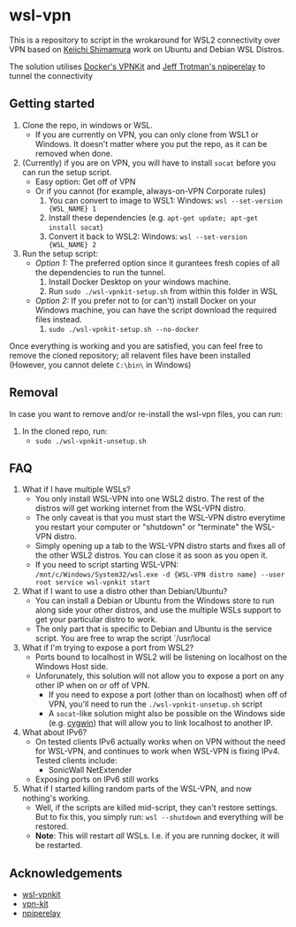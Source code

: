 # wsl-vpn

This is a repository to script in the wrokaround for WSL2 connectivity over VPN based on [Keiichi Shimamura](https://github.com/sakai135/wsl-vpnkit) work  on Ubuntu and Debian WSL Distros.

The solution utilises [Docker's VPNKit](https://github.com/moby/vpnkit) and [Jeff Trotman's npiperelay](https://github.com/jstarks/npiperelay) to tunnel the connectivity

## Getting started

1. Clone the repo, in windows or WSL.
    - If you are currently on VPN, you can only clone from WSL1 or Windows. It doesn't matter where you put the repo, as it can be removed when done.
2. (Currently) if you are on VPN, you will have to install `socat` before you can run the setup script.
    - Easy option: Get off of VPN
    - Or if you cannot (for example, always-on-VPN Corporate rules)
        1. You can convert to image to WSL1: Windows: `wsl --set-version {WSL_NAME} 1`
        2. Install these dependencies (e.g. `apt-get update; apt-get install socat`)
        3. Convert it back to WSL2: Windows: `wsl --set-version {WSL_NAME} 2`
3. Run the setup script:
    - *Option 1:* The preferred option since it gurantees fresh copies of all the dependencies to run the tunnel.
        1. Install Docker Desktop on your windows machine.
        2. Run `sudo ./wsl-vpnkit-setup.sh` from within this folder in WSL
    - *Option 2:* If you prefer not to (or can't) install Docker on your Windows machine, you can have the script download the required files instead.
        1. `sudo ./wsl-vpnkit-setup.sh --no-docker`

Once everything is working and you are satisfied, you can feel free to remove the cloned repository; all relavent files have been installed (However, you cannot delete `C:\bin\` in Windows)

## Removal

In case you want to remove and/or re-install the wsl-vpn files, you can run:

1. In the cloned repo, run:
    - `sudo ./wsl-vpnkit-unsetup.sh`

## FAQ

1. What if I have multiple WSLs?
    - You only install WSL-VPN into one WSL2 distro. The rest of the distros will get working internet from the WSL-VPN distro.
    - The only caveat is that you must start the WSL-VPN distro everytime you restart your computer or "shutdown" or "terminate" the WSL-VPN distro.
    - Simply opening up a tab to the WSL-VPN distro starts and fixes all of the other WSL2 distros. You can close it as soon as you open it.
    - If you need to script starting WSL-VPN: `/mnt/c/Windows/System32/wsl.exe -d {WSL-VPN distro name} --user root service wsl-vpnkit start`
2. What if I want to use a distro other than Debian/Ubuntu?
    - You can install a Debian or Ubuntu from the Windows store to run along side your other distros, and use the multiple WSLs support to get your particular distro to work.
    - The only part that is specific to Debian and Ubuntu is the service script. You are free to wrap the script `/usr/local
3. What if I'm trying to expose a port from WSL2?
    - Ports bound to localhost in WSL2 will be listening on localhost on the Windows Host side. 
    - Unforunately, this solution will not allow you to expose a port on any other IP when on or off of VPN.
        - If you need to expose a port (other than on localhost) when off of VPN, you'll need to run the `./wsl-vpnkit-unsetup.sh` script
        - A `socat`-like solution might also be possible on the Windows side (e.g. [cygwin](https://cygwin.com/cgi-bin2/package-grep.cgi?grep=socat&arch=x86_64)) that will allow you to link localhost to another IP.
4. What about IPv6?
    - On tested clients IPv6 actually works when on VPN without the need for WSL-VPN, and continues to work when WSL-VPN is fixing IPv4. Tested clients include:
        - SonicWall NetExtender
    - Exposing ports on IPv6 still works
5. What if I started killing random parts of the WSL-VPN, and now nothing's working.
    - Well, if the scripts are killed mid-script, they can't restore settings. But to fix this, you simply run: `wsl --shutdown` and everything will be restored.
    - **Note**: This will restart _all_ WSLs. I.e. if you are running docker, it will be restarted.

<!-- ACKNOWLEDGEMENTS -->
## Acknowledgements
* [wsl-vpnkit](https://github.com/sakai135/wsl-vpnkit)
* [vpn-kit](https://github.com/moby/vpnkit)
* [npiperelay](https://github.com/jstarks/npiperelay)
